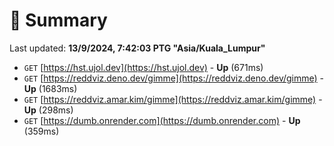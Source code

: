# 📖 Summary
Last updated: **13/9/2024, 7:42:03 PTG "Asia/Kuala_Lumpur"**

- `GET` [https://hst.ujol.dev](https://hst.ujol.dev) - **Up** (671ms)
- `GET` [https://reddviz.deno.dev/gimme](https://reddviz.deno.dev/gimme) - **Up** (1683ms)
- `GET` [https://reddviz.amar.kim/gimme](https://reddviz.amar.kim/gimme) - **Up** (298ms)
- `GET` [https://dumb.onrender.com](https://dumb.onrender.com) - **Up** (359ms)
